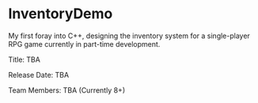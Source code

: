 # InventoryDemo

My first foray into C++, designing the inventory system for a single-player RPG game currently in part-time development.



Title: TBA

Release Date: TBA

Team Members: TBA (Currently 8+)
